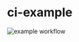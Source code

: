 # ci-example

![example workflow](https://github.com/RSE-NI/ci-example/blob/main/.github/workflows/main.yml)
